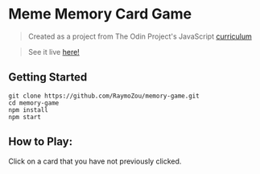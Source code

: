 # Meme Memory Card Game
> Created as a project from The Odin Project's JavaScript [curriculum](https://www.theodinproject.com/lessons/node-path-javascript-memory-card)

> See it live [here!](https://raymozou.github.io/memory-game/)

## Getting Started
```
git clone https://github.com/RaymoZou/memory-game.git
cd memory-game
npm install
npm start
```

## How to Play:
Click on a card that you have not previously clicked.